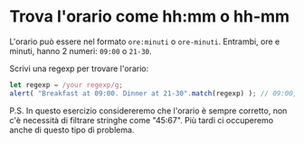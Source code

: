 # Trova l'orario come hh:mm o hh-mm

L'orario può essere nel formato `ore:minuti` o `ore-minuti`. Entrambi, ore e minuti, hanno 2 numeri:  `09:00` o `21-30`.

Scrivi una regexp per trovare l'orario:

```js
let regexp = /your regexp/g;
alert( "Breakfast at 09:00. Dinner at 21-30".match(regexp) ); // 09:00, 21-30
```

P.S. In questo esercizio considereremo che l'orario è sempre corretto, non c'è necessità di filtrare stringhe come "45:67". Più tardi ci occuperemo anche di questo tipo di problema.

